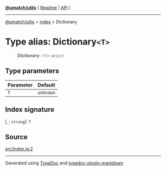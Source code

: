 [**@umatch/utils**](../../README.md) ( [Readme](../../README.md) \| [API](../../API.md) )

---

[@umatch/utils](../../API.md) > [index](../README.md) > Dictionary

# Type alias: Dictionary`<T>`

> **Dictionary**: \<`T`\> `object`

## Type parameters

| Parameter | Default   |
| :-------- | :-------- |
| `T`       | `unknown` |

## Index signature

\[`_`: `string`\]: `T`

## Source

[src/index.ts:2](https://github.com/umatch-oficial/utils/blob/106c322/src/index.ts#L2)

---

Generated using [TypeDoc](https://typedoc.org/) and [typedoc-plugin-markdown](https://www.npmjs.com/package/typedoc-plugin-markdown)
